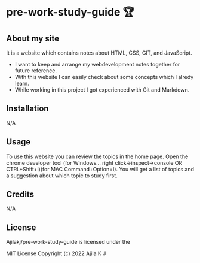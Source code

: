 # pre-work-study-guide 🏆 

## About my site

It is a website which contains notes about HTML, CSS, GIT, and JavaScript.


- I want to keep and arrange my webdevelopment notes together for future reference.
- With this website I can easily check about some concepts which I alredy learn.
- While working in this project I got experienced with Git and Markdown.


## Installation

N/A

## Usage

To use this website you can review the topics in the home page. Open the chrome developer tool (for Windows... right click->inspect->console OR CTRL+Shift+i)(for MAC Command+Option+I). You will get a list of topics and a suggestion about which topic to study first.

## Credits

N/A

## License

Ajilakj/pre-work-study-guide is licensed under the

MIT License
Copyright (c) 2022 Ajila K J

<!-- 
## Tests

1....Open the chrome developer tool (for Windows... right click->inspect->console OR CTRL+Shift+i)(for MAC Command+Option+I). You will get a list of topics and a suggestion about which topic to study first.

2....You can review the contents.

## Features

Going to add more features and topics in the future.

## How to Contribute

You can give me suggestions and feedbacks. -->